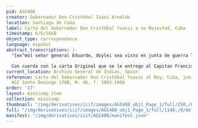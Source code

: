 ```yaml
---
pid: AGI488
creator: Gobernador Don Cristobal Isasi Arnaldo
location: Santiago de Cuba
label: Carta del Gobernador Don Cristóbal Ysassi a su Majestad, Cuba
timestamp: 6/6/1660
object_type: correspondance
language: español
abstract_transcriptions: |-
  "[ex^mo] señor general Eduardo, doylei sea visto en junta de guerra lo que contiene el recaudo que trajo el Capitan Francisco de la Mora de que ha resultado conocer que siendo la [priss^on] de Felipe Estarque fha por los negros de los vermajales como [V,ex^a] refiere contrato doble fue obrado mal y merese castigo asi por esto como por avermenegadola verdad informandome al contrario lo que asiguro que siendome posible lo castigara yo contodo a rigor hoy: no lo puedo hacer por ser los nombrados las cabezas de aquel Palenque los quales se han gobernado por si como los demas con un corto reconocimiento por lo cual se ha hallado en la dicha junta se hay imposible la entreg y obligacion que se pide pues cuando pudieran ser avidos mas viense catigaran que entregaran y esto fuera con la satisfacion de vida a entrambas partes con que queda satisfecha la causa que ocasiona el suspender de capitular no obstante que los agresores quedan en la isla debajo del poder de [V.ex^a] = lo refiere la carta que llevo enonces despues llego a mis manos la del maestro de campo Eduardo Tyson por duplicado uno de ellos remito ahora a V.Ex con esta para que vea, lo que contiene representando lo notorio de un tan gran caballerp cuya dispocision siguiria en todo la orden y voluntad de [V.Ex^a] ya se ha empazado esta materia y me holgaré se concluya y acabe y a ello vuelve el dicho capitan Francisco de la Mora para que [resuelua] [V.Ex^a]sobre las capitulaciones que en fonformidad de mi orden lleva el dicho Capitan el qual me remitira [V.Ex^a] con repuesta y todo brevedad, dios guarde, a [V.ex^a] de estos montes a veinte y cuatro de marzo de mil y seisientos y setenta años -B.L.M.D.V.II Don Cristobal Ysassi Arnaldo

  Con cuerda con la carta Original que se le entrego al Capitan Francisco de la Mora y en fe dello di el presente,, de mandato del señor ~~Folio 983r~~ gobernador Don Cristobal Ysassi Arnaldo en veinte y cuatro de marzo de mil y seisientos y secenta años[.] En testimonio de verdad, Francisco de Almaguer de Valensuela es escribano"
current_location: Archivo General de Indias, Spain
reference: Carta del Gobernador Don Cristóbal Ysassi al Rey, Cuba, junio 6, 1660,
  AGI Santo Domingo 178B, N. 46, f. 1003-1006
order: '17'
layout: minicomp_item
collection: minicomp
thumbnail: "/img/derivatives/iiif/images/AGI488_obj1_Page_1/full/250,/0/default.jpg"
full: "/img/derivatives/iiif/images/AGI488_obj1_Page_1/full/1140,/0/default.jpg"
manifest: "/img/derivatives/iiif/AGI488/manifest.json"
---
```

